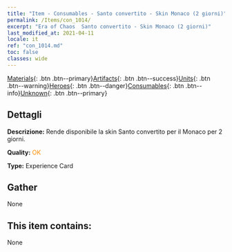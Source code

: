 ```yaml
---
title: "Item - Consumables - Santo convertito - Skin Monaco (2 giorni)"
permalink: /Items/con_1014/
excerpt: "Era of Chaos  Santo convertito - Skin Monaco (2 giorni)"
last_modified_at: 2021-04-11
locale: it
ref: "con_1014.md"
toc: false
classes: wide
---
```

 [Materials](/it/Items/){: .btn .btn--primary}[Artifacts](/it/Items/Artifacts/){: .btn .btn--success}[Units](/it/Items/Units/){: .btn .btn--warning}[Heroes](/it/Items/Heroes/){: .btn .btn--danger}[Consumables](/it/Items/Consumables/){: .btn .btn--info}[Unknown](/it/Items/Unknown/){: .btn .btn--primary}

## Dettagli
 **Descrizione:** Rende disponibile la skin Santo convertito per il Monaco per 2 giorni.

 **Quality:** <span style="color: #FF8C00">OK</span>

 **Type:** Experience Card

## Gather

  None

## This item contains:

  None

